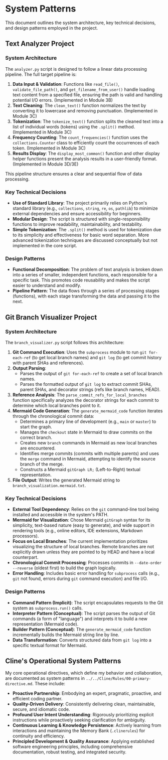# System Patterns

This document outlines the system architecture, key technical decisions, and design patterns employed in the project.

## Text Analyzer Project

### System Architecture

The `analyzer.py` script is designed to follow a linear data processing pipeline. The full target pipeline is:

1.  **Data Input & Validation**: Functions like `read_file()`, `validate_file_path()`, and `get_filename_from_user()` handle loading text content from a specified file, ensuring the path is valid and handling potential I/O errors. (Implemented in Module 3B)
2.  **Text Cleaning**: The `clean_text()` function normalizes the text by converting it to lowercase and removing punctuation. (Implemented in Module 3C)
3.  **Tokenization**: The `tokenize_text()` function splits the cleaned text into a list of individual words (tokens) using the `.split()` method. (Implemented in Module 3C)
4.  **Frequency Counting**: The `count_frequencies()` function uses the `collections.Counter` class to efficiently count the occurrences of each token. (Implemented in Module 3C)
5.  **Results Display**: The `display_most_common()` function and other display helper functions present the analysis results in a user-friendly format. (Implemented in Module 3D/3E)

This pipeline structure ensures a clear and sequential flow of data processing.

### Key Technical Decisions

*   **Use of Standard Library**: The project primarily relies on Python's standard library (e.g., `collections`, `string`, `re`, `os`, `pathlib`) to minimize external dependencies and ensure accessibility for beginners.
*   **Modular Design**: The script is structured with single-responsibility functions to improve readability, maintainability, and testability.
*   **Simple Tokenization**: The `.split()` method is used for tokenization due to its simplicity and effectiveness for basic word separation. More advanced tokenization techniques are discussed conceptually but not implemented in the core script.

### Design Patterns

*   **Functional Decomposition**: The problem of text analysis is broken down into a series of smaller, independent functions, each responsible for a specific task. This promotes code reusability and makes the script easier to understand and modify.
*   **Pipeline Pattern**: The data flows through a series of processing stages (functions), with each stage transforming the data and passing it to the next.

## Git Branch Visualizer Project

### System Architecture

The `branch_visualizer.py` script follows this architecture:
1.  **Git Command Execution**: Uses the `subprocess` module to run `git for-each-ref` (to get local branch names) and `git log` (to get commit history with parent SHAs and references).
2.  **Output Parsing**:
    *   Parses the output of `git for-each-ref` to create a set of local branch names.
    *   Parses the formatted output of `git log` to extract commit SHAs, parent SHAs, and decorator strings (refs like branch names, HEAD).
3.  **Reference Analysis**: The `parse_commit_refs_for_local_branches` function specifically analyzes the decorator strings for each commit to determine which local branches point to it.
4.  **Mermaid Code Generation**: The `generate_mermaid_code` function iterates through the chronological commit data:
    *   Determines a primary line of development (e.g., `main` or `master`) to start the graph.
    *   Manages the `checkout` state in Mermaid to draw commits on the correct branch.
    *   Creates new `branch` commands in Mermaid as new local branches are encountered.
    *   Identifies merge commits (commits with multiple parents) and uses the `merge` command in Mermaid, attempting to identify the source branch of the merge.
    *   Constructs a Mermaid `gitGraph LR;` (Left-to-Right) textual representation.
5.  **File Output**: Writes the generated Mermaid string to `branch_visualization.mermaid.txt`.

### Key Technical Decisions

*   **External Tool Dependency**: Relies on the `git` command-line tool being installed and accessible in the system's PATH.
*   **Mermaid for Visualization**: Chose Mermaid `gitGraph` syntax for its simplicity, text-based nature (easy to generate), and wide support in rendering tools (e.g., online editors, IDE extensions, Markdown processors).
*   **Focus on Local Branches**: The current implementation prioritizes visualizing the structure of local branches. Remote branches are not explicitly drawn unless they are pointed to by HEAD and have a local counterpart.
*   **Chronological Commit Processing**: Processes commits in `--date-order --reverse` (oldest first) to build the graph logically.
*   **Error Handling**: Includes basic error handling for `subprocess` calls (e.g., `git` not found, errors during `git` command execution) and file I/O.

### Design Patterns

*   **Command Pattern (Implicit)**: The script encapsulates requests to the Git system as `subprocess.run()` calls.
*   **Interpreter Pattern (Conceptual)**: The script parses the output of Git commands (a form of "language") and interprets it to build a new representation (Mermaid code).
*   **Builder Pattern (Conceptual)**: The `generate_mermaid_code` function incrementally builds the Mermaid string line by line.
*   **Data Transformation**: Converts structured data from `git log` into a specific textual format for Mermaid.

## Cline's Operational System Patterns

My core operational directives, which define my behavior and collaboration, are documented as system patterns in `../../Cline/Rules/00-primary-directive.md`. These include:
*   **Proactive Partnership**: Embodying an expert, pragmatic, proactive, and efficient coding partner.
*   **Quality-Driven Delivery**: Consistently delivering clean, maintainable, secure, and idiomatic code.
*   **Profound User Intent Understanding**: Rigorously prioritizing explicit instructions while proactively seeking clarification for ambiguity.
*   **Continuous Learning & Knowledge Persistence**: Actively learning from interactions and maintaining the Memory Bank (`.clinerules`) for continuity and efficiency.
*   **Principled Development & Quality Assurance**: Applying established software engineering principles, including comprehensive documentation, robust testing, and integrated security.
